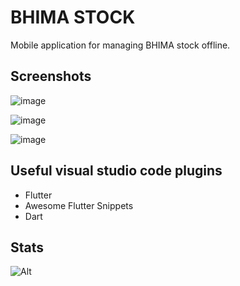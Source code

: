 # BHIMA STOCK

Mobile application for managing BHIMA stock offline.

## Screenshots

![image](https://user-images.githubusercontent.com/5445251/183049096-94921a5d-05cb-442c-9cc6-205d345be923.png)

![image](https://user-images.githubusercontent.com/5445251/183049259-5633d25d-cac9-4065-a155-3758b7b421fe.png)

![image](https://user-images.githubusercontent.com/5445251/183049440-c4e8137e-7147-4649-a5e5-45e99a6e28fa.png)


## Useful visual studio code plugins

- Flutter
- Awesome Flutter Snippets
- Dart

## Stats
![Alt](https://repobeats.axiom.co/api/embed/588029eddd9abf90f13b3f097b95528960a05c36.svg "Repobeats analytics image")
